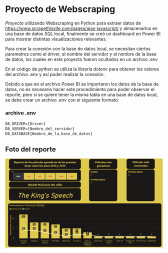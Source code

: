 # Proyecto de Webscraping

*Proyecto* utilizando Webscraping en Python para extraer datos de https://www.scrapethissite.com/pages/ajax-javascript/ y almacenarlos en una base de datos SQL local, finalmente
se creó un dashboard en Power BI para mostrar distintas visualizaciones relevantes.

Para crear la conexión con la base de datos local, se necesitan ciertos parametros como el driver, el nombre del servidor y el nombre de la base de datos, los cuales en este proyecto fueron ocultados en un archivo .env

En el código de python se utiliza la librería *dotenv* para obtener los valores del archivo .env y así poder realizar la conexión.

Debido a que en el archivo Power BI se importaron los datos de la base de datos, no es necesario hacer este procedimiento para poder observar el reporte, pero si se quiere tener la misma tabla en una base de datos local, se debe crear un archivo .env con el siguiente formato:

### archivo .env
```
DB_DRIVER={Driver}
DB_SERVER={Nombre_del_servidor}
DB_DATABASE{Nombre_de_la_base_de_datos}
```

## Foto del reporte
![Screenshot of a comment on a GitHub issue showing an image, added in the Markdown, of an Octocat smiling and raising a tentacle.](/images/Reporte.png)


